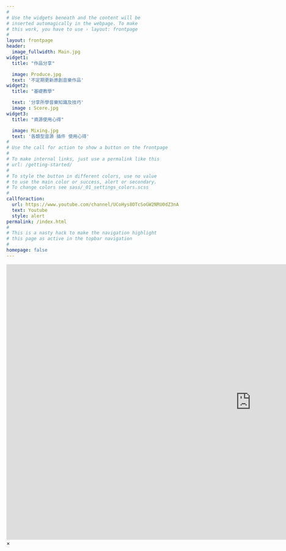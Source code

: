 ```yaml
---
#
# Use the widgets beneath and the content will be
# inserted automagically in the webpage. To make
# this work, you have to use › layout: frontpage
#
layout: frontpage
header:
  image_fullwidth: Main.jpg
widget1:
  title: "作品分享"

  image: Produce.jpg
  text: '不定期更新原創音樂作品'
widget2:
  title: "基礎教學"

  text: '分享所學音樂知識及技巧'
  image : Score.jpg
widget3:
  title: "資源使用心得"

  image: Mixing.jpg
  text: '各類型音源 插件 使用心得'
#
# Use the call for action to show a button on the frontpage
#
# To make internal links, just use a permalink like this
# url: /getting-started/
#
# To style the button in different colors, use no value
# to use the main color or success, alert or secondary.
# To change colors see sass/_01_settings_colors.scss
#
callforaction:
  url: https://www.youtube.com/channel/UCoHys8OTcSoGW2NRU0dZ3nA
  text: Youtube
  style: alert
permalink: /index.html
#
# This is a nasty hack to make the navigation highlight
# this page as active in the topbar navigation
#
homepage: false
---
```


<div id="videoModal" class="reveal-modal large" data-reveal="">
  <div class="flex-video widescreen vimeo" style="display: block;">
    <iframe width="1280" height="720" src="https://www.youtube.com/embed/3b5zCFSmVvU" frameborder="0" allowfullscreen></iframe>
  </div>
  <a class="close-reveal-modal">&#215;</a>
</div>
